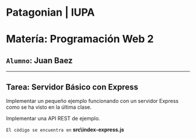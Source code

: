 # Patagonian | IUPA

__Matería: Programación Web 2__
===
`Alumno`: Juan Baez
----
***

**Tarea: Servidor Básico con Express**
------------------

Implementar un pequeño ejemplo funcionando con un servidor Express como se ha visto en la última clase.

Implementar una API REST de ejemplo.

`El código se encuentra en` __src\index-express.js__
